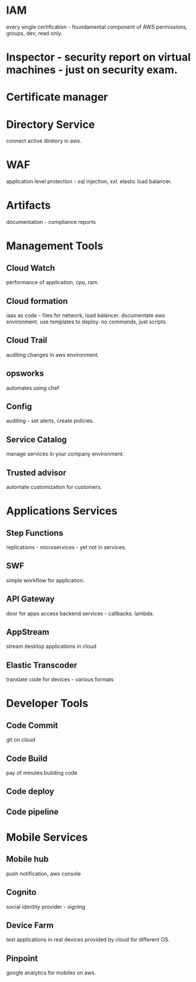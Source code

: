 # IAM
every single certification - foundamental component of AWS
permissions, groups, dev, read only. 

# Inspector - security report on virtual machines - just on security exam.

# Certificate manager

# Directory Service 
connect active diretory in aws.

# WAF 
application level protection - sql injection, xxl. elastic load balancer.

# Artifacts
documentation - compliance reports

# Management Tools
## Cloud Watch
performance of application, cpu, ram. 

## Cloud formation 
iaas as code - files for network, load balancer. documentate aws environment. use templates to deploy. no commands, just scripts. 

## Cloud Trail 
auditing changes in aws environment. 

## opsworks
automates using chef 

## Config
auditing - set alerts, create policies. 

## Service Catalog
manage services in your company environment. 

## Trusted advisor
automate customization for customers.

# Applications Services
## Step Functions 
replications - microservices - yet not in services.
## SWF
simple workflow for application.
## API Gateway
door for apps access backend services - callbacks. lambda. 

## AppStream
stream desktop applications in cloud
## Elastic Transcoder
translate code for devices - various formats 

# Developer Tools
## Code Commit
git on cloud 
## Code Build
pay of minutes building code
## Code deploy
## Code pipeline

# Mobile Services
## Mobile hub
push notification, aws console
## Cognito 
social identity provider - signing 
## Device Farm
test applications in real devices provided by cloud for different OS.
## Pinpoint
google analytics for mobiles on aws.


